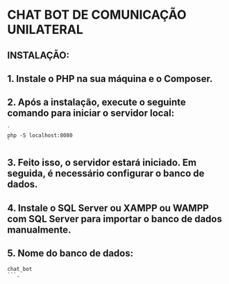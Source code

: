# CHAT BOT DE COMUNICAÇÃO UNILATERAL

## INSTALAÇÃO:

## 1. Instale o PHP na sua máquina e o Composer.
## 2. Após a instalação, execute o seguinte comando para iniciar o servidor local:
    `
    php -S localhost:8080
    `

## 3. Feito isso, o servidor estará iniciado. Em seguida, é necessário configurar o banco de dados.
## 4. Instale o SQL Server ou XAMPP ou WAMPP com SQL Server para importar o banco de dados manualmente.

## 5. Nome do banco de dados:
```
chat_bot 
```.

